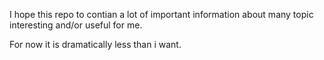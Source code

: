 I hope this repo to contian a lot of important information about many topic interesting and/or useful for me.

For now it is dramatically less than i want.
